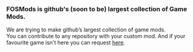 ### FOSMods is github's (soon to be) largest collection of Game Mods.  

We are trying to make github’s largest collection of game mods.  
You can contribute to any repository with your custom mod. And if your favourite game isn't here you can request [here](https://github.com/FOSMods/FOSMods/issues/new?assignees=&labels=Game+Request&template=game-request.md&title=Game+Request).
